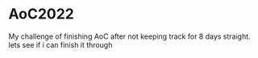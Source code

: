 # AoC2022
My challenge of finishing AoC after not keeping track for 8 days straight. lets see if i can finish it through
